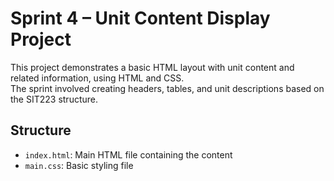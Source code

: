 # Sprint 4 – Unit Content Display Project

This project demonstrates a basic HTML layout with unit content and related information, using HTML and CSS.  
The sprint involved creating headers, tables, and unit descriptions based on the SIT223 structure.

## Structure
- `index.html`: Main HTML file containing the content
- `main.css`: Basic styling file
